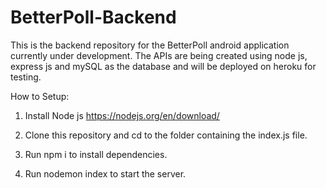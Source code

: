 # BetterPoll-Backend
This is the backend repository for the BetterPoll android application currently under development. 
The APIs are being created using node js, express js and mySQL as the database and will be deployed on heroku for testing.

How to Setup:
1) Install Node js 
https://nodejs.org/en/download/

2) Clone this repository and cd to the folder containing the index.js file.

3) Run npm i to install dependencies.

4) Run nodemon index to start the server.


